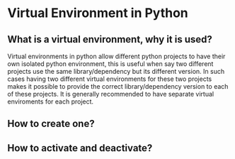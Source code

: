 # Virtual Environment in Python

## What is a virtual environment, why it is used?
Virtual environments in python allow different python projects to have their own isolated python environment, this is useful when say two different projects use the same library/dependency but its different version. In such cases having two different virtual environments for these two projects makes it possible to provide the correct library/dependency version to each of these projects. It is generally recommended to have separate virtual enviroments for each project.

## How to create one?

## How to activate and deactivate?
